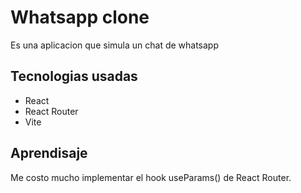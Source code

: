 # Whatsapp clone

Es una aplicacion que simula un chat de whatsapp

## Tecnologias usadas

- React
- React Router
- Vite

## Aprendisaje

Me costo mucho implementar el hook useParams() de React Router.


